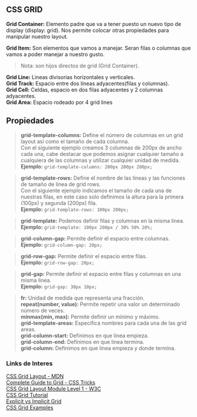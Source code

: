 ## CSS GRID ###

**Grid Container:** Elemento padre que va a tener puesto un nuevo tipo de display (display: grid). Nos permite colocar otras propiedades para manipular nuestro layout.

**Grid Item:** Son elementos que vamos a manejar. Seran filas o columnas que vamos a poder manejar a nuestro gusto.


> Nota: son hijos directos de grid (Grid Container).

**Grid Line:** Lineas divisorias horizontales y verticales. <br>
**Grid Track:** Espacio entre dos líneas adyacentes(filas y columnas). <br>
**Grid Cell:** Celdas, espacio en dos filas adyacentes y 2 columnas adyacentes. <br>
**Grid Area:** Espacio rodeado por 4 grid lines


## Propiedades ##

> **grid-template-columns:** Define el número de columnas en un grid layout así como el tamaño de cada columna. 
<br>Con el siguiente ejemplo creamos 3 columnas de 200px de ancho cada una, cabe destacar que podemos asignar cualquier tamaño a cualquiera de las columnas y utilizar cualquier unidad de medida. <br>
> **Ejemplo:** `grid-template-columns: 200px 200px 200px;` 


> **grid-template-rows:** Define el nombre de las líneas y las funciones de tamaño de línea de grid rows.
<br>Con el siguiente ejemplo indicamos el tamaño de cada una de nuestras filas, en este caso solo definimos la altura para la primera (100px) y segunda (200px) fila. <br>
> **Ejemplo:** `grid-template-rows: 100px 200px;`

> **grid-template:** Podemos definir filas y columnas en la misma linea.
<br>**Ejemplo:** `grid-template: 100px 200px / 30% 50% 20%;`

> **grid-column-gap:** Permite definir el espacio entre columnas.
<br>**Ejemplo:** `grid-column-gap: 20px;`

> **grid-row-gap:** Permite definir el espacio entre filas.
<br>**Ejemplo:** `grid-row-gap: 20px;`

> **grid-gap:** Permite definir el espacio entre filas y columnas en una misma linea.
<br>**Ejemplo:** `grid-gap: 30px 10px;`

> **fr:** Unidad de medida que representa una fracción. <br>
> **repeat(number, value):** Permite repetir una valor un determinado número de veces. <br>
> **minmax(min, max):** Permite definir un mínimo y máximo. <br>
> **grid-template-areas:** Especifica nombres para cada una de las grid areas. <br>
> **grid-column-start:** Definimos en que linea empieza. <br>
> **grid-column-end:** Definimos en que linea termina. <br>
> **grid-column:** Definimos en que linea empieza y donde termina.

### Links de Interes ###

[CSS Grid Layout - MDN](https://developer.mozilla.org/es/docs/Web/CSS/CSS_Grid_Layout)
<br>
[Complete Guide to Grid - CSS Tricks](https://css-tricks.com/snippets/css/complete-guide-grid/)
<br>
[CSS Grid Layout Module Level 1 - W3C](https://www.w3.org/TR/css-grid-1/)
<br>
[CSS Grid Tutorial](https://www.quackit.com/css/grid/tutorial/)
<br>
[Explicit vs Implicit Grid](https://www.quackit.com/css/grid/tutorial/explicit_vs_implicit_grid.cfm)
<br>
[CSS Grid Examples](https://www.quackit.com/css/grid/examples/)